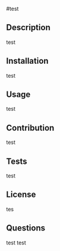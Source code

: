 #test
## Description
test
## Installation
test
## Usage
test
## Contribution
test
## Tests
test
## License
tes
## Questions
test
test
